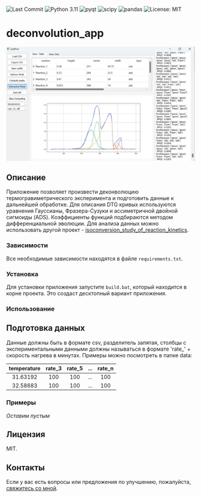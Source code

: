 ![Last Commit](https://img.shields.io/github/last-commit/kdavjd/deconvolution_app)
![Python 3.11](https://img.shields.io/badge/python-3.11-blue.svg)
![pyqt](https://img.shields.io/badge/-pyqt-green)
![scipy](https://img.shields.io/badge/-scipy-red)
![pandas](https://img.shields.io/badge/-pandas-blueviolet)
![License: MIT](https://img.shields.io/badge/License-MIT-green.svg)

# deconvolution_app
<div style="text-align: center;">

![logo](https://github.com/kdavjd/deconvolution_app/blob/main/imgs/main_window.png)
</div>

## Описание

Приложение позволяет произвести деконволюцию термогравиметрического эксперимента и подготовить данные к дальнейшей обработке. Для описания DTG кривых используются уравнения Гауссианы, Фразера-Сузуки и ассиметричной двойной сигмоиды (ADS). Коэффициенты функций подбираются методом дифференциальной эволюции. Для анализа данных можно использовать другой проект - [isoconversion_study_of_reaction_kinetics](https://github.com/kdavjd/isoconversion_study_of_reaction_kinetics).

### Зависимости

Все необходимые зависимости находятся в файле `requirements.txt`.

### Установка

Для установки приложения запустите `build.bat`, который находится в корне проекта. Это создаст десктопный вариант приложения.

### Использование

## Подготовка данных
Данные должны быть в формате csv, разделитель запятая, столбцы с экспериментальными данными должны называться в формате 'rate_' + скорость нагрева в минутах. Примеры можно посмотреть в папке data:

| temperature | rate_3 | rate_5 | ... | rate_n | 
|:-----------:|:------:|:------:|:---:|:------:|
|  31.63192   |   100  |   100  | ... |   100  |
|  32.58683   |   100  |   100  | ... |   100  |


### Примеры

*Оставим пустым*

## Лицензия

MIT.

## Контакты

Если у вас есть вопросы или предложения по улучшению, пожалуйста, [свяжитесь со мной](https://t.me/nuclearexistence).

